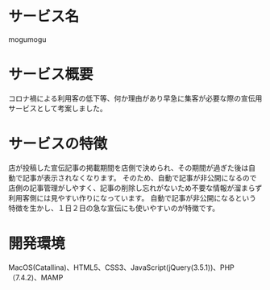 # サービス名
mogumogu

# サービス概要
コロナ禍による利用客の低下等、何か理由があり早急に集客が必要な際の宣伝用サービスとして考案しました。

# サービスの特徴
店が投稿した宣伝記事の掲載期間を店側で決められ、その期間が過ぎた後は自動で記事が表示されなくなります。
そのため、自動で記事が非公開になるので店側の記事管理がしやすく、記事の削除し忘れがないため不要な情報が溜まらず利用客側には見やすい作りになっています。
自動で記事が非公開になるという特徴を生かし、１日２日の急な宣伝にも使いやすいのが特徴です。

# 開発環境
MacOS(Catallina)、HTML5、CSS3、JavaScript(jQuery(3.5.1))、PHP（7.4.2)、MAMP
